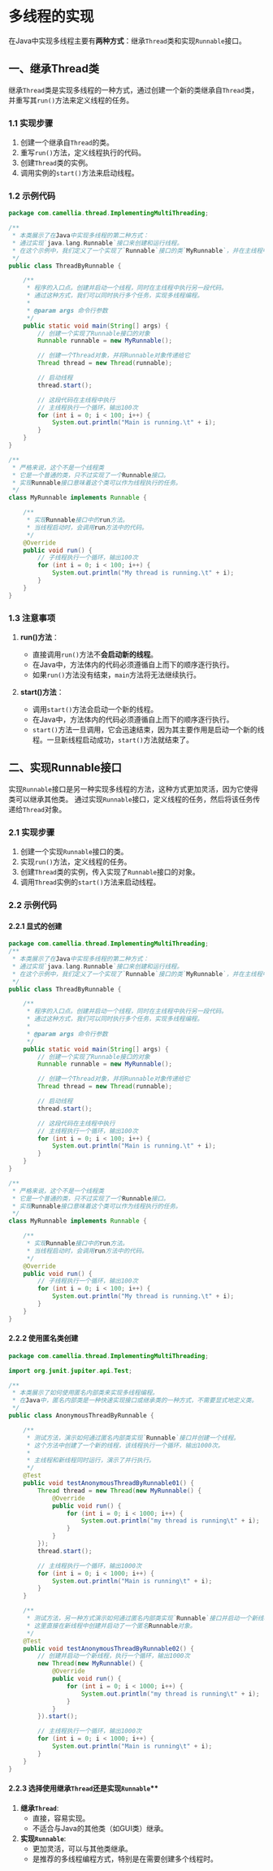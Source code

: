 # 多线程的实现

在Java中实现多线程主要有**两种方式**：继承`Thread`类和实现`Runnable`接口。

## 一、继承Thread类

继承`Thread`类是实现多线程的一种方式，通过创建一个新的类继承自`Thread`类，并重写其`run()`方法来定义线程的任务。

### 1.1 实现步骤
1. 创建一个继承自`Thread`的类。
2. 重写`run()`方法，定义线程执行的代码。
3. 创建`Thread`类的实例。
4. 调用实例的`start()`方法来启动线程。

### 1.2 示例代码
```java
package com.camellia.thread.ImplementingMultiThreading;

/**
 * 本类展示了在Java中实现多线程的第二种方式：
 * 通过实现`java.lang.Runnable`接口来创建和运行线程。
 * 在这个示例中，我们定义了一个实现了`Runnable`接口的类`MyRunnable`，并在主线程中创建并启动了一个线程。
 */
public class ThreadByRunnable {

    /**
     * 程序的入口点。创建并启动一个线程，同时在主线程中执行另一段代码。
     * 通过这种方式，我们可以同时执行多个任务，实现多线程编程。
     *
     * @param args 命令行参数
     */
    public static void main(String[] args) {
        // 创建一个实现了Runnable接口的对象
        Runnable runnable = new MyRunnable();

        // 创建一个Thread对象，并将Runnable对象传递给它
        Thread thread = new Thread(runnable);

        // 启动线程
        thread.start();

        // 这段代码在主线程中执行
        // 主线程执行一个循环，输出100次
        for (int i = 0; i < 100; i++) {
            System.out.println("Main is running.\t" + i);
        }
    }
}

/**
 * 严格来说，这个不是一个线程类
 * 它是一个普通的类，只不过实现了一个Runnable接口。
 * 实现Runnable接口意味着这个类可以作为线程执行的任务。
 */
class MyRunnable implements Runnable {

    /**
     * 实现Runnable接口中的run方法。
     * 当线程启动时，会调用run方法中的代码。
     */
    @Override
    public void run() {
        // 子线程执行一个循环，输出100次
        for (int i = 0; i < 100; i++) {
            System.out.println("My thread is running.\t" + i);
        }
    }
}

```

### 1.3 注意事项

1. **run()方法**：
   - 直接调用`run()`方法不**会启动新的线程**。
   - 在Java中，方法体内的代码必须遵循自上而下的顺序逐行执行。
   - 如果`run()`方法没有结束，`main`方法将无法继续执行。

2. **start()方法**：
   - 调用`start()`方法会启动一个新的线程。
   - 在Java中，方法体内的代码必须遵循自上而下的顺序逐行执行。
   - `start()`方法一旦调用，它会迅速结束，因为其主要作用是启动一个新的线程。一旦新线程启动成功，`start()`方法就结束了。


## 二、实现Runnable接口

实现`Runnable`接口是另一种实现多线程的方法，这种方式更加灵活，因为它使得类可以继承其他类。
通过实现`Runnable`接口，定义线程的任务，然后将该任务传递给`Thread`对象。

### 2.1 实现步骤
1. 创建一个实现`Runnable`接口的类。
2. 实现`run()`方法，定义线程的任务。
3. 创建`Thread`类的实例，传入实现了`Runnable`接口的对象。
4. 调用`Thread`实例的`start()`方法来启动线程。

### 2.2 示例代码

#### 2.2.1 显式的创建
```java
package com.camellia.thread.ImplementingMultiThreading;
/**
 * 本类展示了在Java中实现多线程的第二种方式：
 * 通过实现`java.lang.Runnable`接口来创建和运行线程。
 * 在这个示例中，我们定义了一个实现了`Runnable`接口的类`MyRunnable`，并在主线程中创建并启动了一个线程。
 */
public class ThreadByRunnable {

    /**
     * 程序的入口点。创建并启动一个线程，同时在主线程中执行另一段代码。
     * 通过这种方式，我们可以同时执行多个任务，实现多线程编程。
     *
     * @param args 命令行参数
     */
    public static void main(String[] args) {
        // 创建一个实现了Runnable接口的对象
        Runnable runnable = new MyRunnable();

        // 创建一个Thread对象，并将Runnable对象传递给它
        Thread thread = new Thread(runnable);

        // 启动线程
        thread.start();

        // 这段代码在主线程中执行
        // 主线程执行一个循环，输出100次
        for (int i = 0; i < 100; i++) {
            System.out.println("Main is running.\t" + i);
        }
    }
}

/**
 * 严格来说，这个不是一个线程类
 * 它是一个普通的类，只不过实现了一个Runnable接口。
 * 实现Runnable接口意味着这个类可以作为线程执行的任务。
 */
class MyRunnable implements Runnable {

    /**
     * 实现Runnable接口中的run方法。
     * 当线程启动时，会调用run方法中的代码。
     */
    @Override
    public void run() {
        // 子线程执行一个循环，输出100次
        for (int i = 0; i < 100; i++) {
            System.out.println("My thread is running.\t" + i);
        }
    }
}
```

#### 2.2.2 使用匿名类创建

```java
package com.camellia.thread.ImplementingMultiThreading;

import org.junit.jupiter.api.Test;

/**
 * 本类展示了如何使用匿名内部类来实现多线程编程。
 * 在Java中，匿名内部类是一种快速实现接口或继承类的一种方式，不需要显式地定义类。
 */
public class AnonymousThreadByRunnable {

    /**
     * 测试方法，演示如何通过匿名内部类实现`Runnable`接口并创建一个线程。
     * 这个方法中创建了一个新的线程，该线程执行一个循环，输出1000次。
     *
     * 主线程和新线程同时运行，演示了并行执行。
     */
    @Test
    public void testAnonymousThreadByRunnable01() {
        Thread thread = new Thread(new MyRunnable() {
            @Override
            public void run() {
                for (int i = 0; i < 1000; i++) {
                    System.out.println("my thread is running\t" + i);
                }
            }
        });
        thread.start();

        // 主线程执行一个循环，输出1000次
        for (int i = 0; i < 1000; i++) {
            System.out.println("Main is running\t" + i);
        }
    }

    /**
     * 测试方法，另一种方式演示如何通过匿名内部类实现`Runnable`接口并启动一个新线程。
     * 这里直接在新线程中创建并启动了一个匿名Runnable对象。
     */
    @Test
    public void testAnonymousThreadByRunnable02() {
        // 创建并启动一个新线程，执行一个循环，输出1000次
        new Thread(new MyRunnable() {
            @Override
            public void run() {
                for (int i = 0; i < 1000; i++) {
                    System.out.println("my thread is running\t" + i);
                }
            }
        }).start();

        // 主线程执行一个循环，输出1000次
        for (int i = 0; i < 1000; i++) {
            System.out.println("Main is running\t" + i);
        }
    }
}

```

#### 2.2.3 选择使用继承`Thread`还是实现`Runnable`**
   1. **继承`Thread`**:
      - 直接，容易实现。
      - 不适合与Java的其他类（如GUI类）继承。
   2. **实现`Runnable`**:
      - 更加灵活，可以与其他类继承。
      - 是推荐的多线程编程方式，特别是在需要创建多个线程时。



